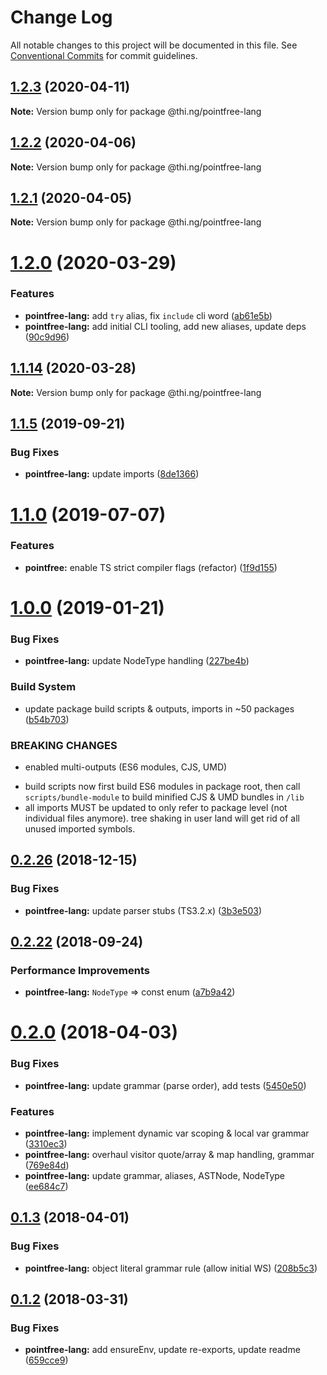 # Change Log

All notable changes to this project will be documented in this file.
See [Conventional Commits](https://conventionalcommits.org) for commit guidelines.

## [1.2.3](https://github.com/thi-ng/umbrella/compare/@thi.ng/pointfree-lang@1.2.2...@thi.ng/pointfree-lang@1.2.3) (2020-04-11)

**Note:** Version bump only for package @thi.ng/pointfree-lang





## [1.2.2](https://github.com/thi-ng/umbrella/compare/@thi.ng/pointfree-lang@1.2.1...@thi.ng/pointfree-lang@1.2.2) (2020-04-06)

**Note:** Version bump only for package @thi.ng/pointfree-lang





## [1.2.1](https://github.com/thi-ng/umbrella/compare/@thi.ng/pointfree-lang@1.2.0...@thi.ng/pointfree-lang@1.2.1) (2020-04-05)

**Note:** Version bump only for package @thi.ng/pointfree-lang





# [1.2.0](https://github.com/thi-ng/umbrella/compare/@thi.ng/pointfree-lang@1.1.14...@thi.ng/pointfree-lang@1.2.0) (2020-03-29)


### Features

* **pointfree-lang:** add `try` alias, fix `include` cli word ([ab61e5b](https://github.com/thi-ng/umbrella/commit/ab61e5b428fbb98d2edfcd69c2582a98ca70779d))
* **pointfree-lang:** add initial CLI tooling, add new aliases, update deps ([90c9d96](https://github.com/thi-ng/umbrella/commit/90c9d96197d3f84d0c1069f998cf90521a260d11))





## [1.1.14](https://github.com/thi-ng/umbrella/compare/@thi.ng/pointfree-lang@1.1.13...@thi.ng/pointfree-lang@1.1.14) (2020-03-28)

**Note:** Version bump only for package @thi.ng/pointfree-lang





## [1.1.5](https://github.com/thi-ng/umbrella/compare/@thi.ng/pointfree-lang@1.1.4...@thi.ng/pointfree-lang@1.1.5) (2019-09-21)

### Bug Fixes

* **pointfree-lang:** update imports ([8de1366](https://github.com/thi-ng/umbrella/commit/8de1366))

# [1.1.0](https://github.com/thi-ng/umbrella/compare/@thi.ng/pointfree-lang@1.0.14...@thi.ng/pointfree-lang@1.1.0) (2019-07-07)

### Features

* **pointfree:** enable TS strict compiler flags (refactor) ([1f9d155](https://github.com/thi-ng/umbrella/commit/1f9d155))

# [1.0.0](https://github.com/thi-ng/umbrella/compare/@thi.ng/pointfree-lang@0.2.27...@thi.ng/pointfree-lang@1.0.0) (2019-01-21)

### Bug Fixes

* **pointfree-lang:** update NodeType handling ([227be4b](https://github.com/thi-ng/umbrella/commit/227be4b))

### Build System

* update package build scripts & outputs, imports in ~50 packages ([b54b703](https://github.com/thi-ng/umbrella/commit/b54b703))

### BREAKING CHANGES

* enabled multi-outputs (ES6 modules, CJS, UMD)

- build scripts now first build ES6 modules in package root, then call
  `scripts/bundle-module` to build minified CJS & UMD bundles in `/lib`
- all imports MUST be updated to only refer to package level
  (not individual files anymore). tree shaking in user land will get rid of
  all unused imported symbols.

## [0.2.26](https://github.com/thi-ng/umbrella/compare/@thi.ng/pointfree-lang@0.2.25...@thi.ng/pointfree-lang@0.2.26) (2018-12-15)

### Bug Fixes

* **pointfree-lang:** update parser stubs (TS3.2.x) ([3b3e503](https://github.com/thi-ng/umbrella/commit/3b3e503))

<a name="0.2.22"></a>
## [0.2.22](https://github.com/thi-ng/umbrella/compare/@thi.ng/pointfree-lang@0.2.21...@thi.ng/pointfree-lang@0.2.22) (2018-09-24)

### Performance Improvements

* **pointfree-lang:** `NodeType` => const enum ([a7b9a42](https://github.com/thi-ng/umbrella/commit/a7b9a42))

<a name="0.2.0"></a>
# [0.2.0](https://github.com/thi-ng/umbrella/compare/@thi.ng/pointfree-lang@0.1.3...@thi.ng/pointfree-lang@0.2.0) (2018-04-03)

### Bug Fixes

* **pointfree-lang:** update grammar (parse order), add tests ([5450e50](https://github.com/thi-ng/umbrella/commit/5450e50))

### Features

* **pointfree-lang:** implement dynamic var scoping & local var grammar ([3310ec3](https://github.com/thi-ng/umbrella/commit/3310ec3))
* **pointfree-lang:** overhaul visitor quote/array & map handling, grammar ([769e84d](https://github.com/thi-ng/umbrella/commit/769e84d))
* **pointfree-lang:** update grammar, aliases, ASTNode, NodeType ([ee684c7](https://github.com/thi-ng/umbrella/commit/ee684c7))

<a name="0.1.3"></a>
## [0.1.3](https://github.com/thi-ng/umbrella/compare/@thi.ng/pointfree-lang@0.1.2...@thi.ng/pointfree-lang@0.1.3) (2018-04-01)

### Bug Fixes

* **pointfree-lang:** object literal grammar rule (allow initial WS) ([208b5c3](https://github.com/thi-ng/umbrella/commit/208b5c3))

<a name="0.1.2"></a>
## [0.1.2](https://github.com/thi-ng/umbrella/compare/@thi.ng/pointfree-lang@0.1.1...@thi.ng/pointfree-lang@0.1.2) (2018-03-31)

### Bug Fixes

* **pointfree-lang:** add ensureEnv, update re-exports, update readme ([659cce9](https://github.com/thi-ng/umbrella/commit/659cce9))
